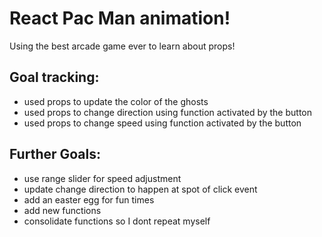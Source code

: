 # React Pac Man animation!

Using the best arcade game ever to learn about props!

## Goal tracking: 
- used props to update the color of the ghosts
- used props to change direction using function activated by the button
- used props to change speed using function activated by the button
## Further Goals: 
- use range slider for speed adjustment
- update change direction to happen at spot of click event
- add an easter egg for fun times
- add new functions
- consolidate functions so I dont repeat myself